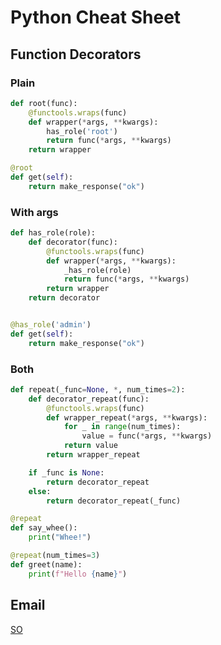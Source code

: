 # Python Cheat Sheet

## Function Decorators

### Plain

```python
def root(func):
    @functools.wraps(func)
    def wrapper(*args, **kwargs):
        has_role('root')
        return func(*args, **kwargs)
    return wrapper

@root
def get(self):
    return make_response("ok")
```

### With args

```python
def has_role(role):
    def decorator(func):
        @functools.wraps(func)
        def wrapper(*args, **kwargs):
            _has_role(role)
            return func(*args, **kwargs)
        return wrapper
    return decorator


@has_role('admin')
def get(self):
    return make_response("ok")
```

### Both

```python
def repeat(_func=None, *, num_times=2):
    def decorator_repeat(func):
        @functools.wraps(func)
        def wrapper_repeat(*args, **kwargs):
            for _ in range(num_times):
                value = func(*args, **kwargs)
            return value
        return wrapper_repeat

    if _func is None:
        return decorator_repeat
    else:
        return decorator_repeat(_func)

@repeat
def say_whee():
    print("Whee!")

@repeat(num_times=3)
def greet(name):
    print(f"Hello {name}")

```

## Email

[SO](https://stackoverflow.com/questions/37201250/sending-email-via-gmail-python)

